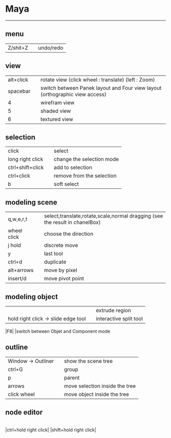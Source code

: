 
# Maya
___

menu
---
||||
|-|-|-
|Z/shit+Z|		|undo/redo


view
----
||||
|-|-|-
|alt+click|			|rotate view (click wheel : translate) (left : Zoom)
|spacebar|			|switch between Panek layout and Four view layout (orthographic view access)
|4| 				|wirefram view
|5|	    			|shaded view
|6|	    			|textured view



selection
----
||||
|-|-|-
|click|				|select
|long right click|		|change the selection mode
|ctrl+shift+click|		|add to selection
|ctrl+click|			|remove from the selection
|b|				|soft select

modeling scene
----
||||
|-|-|-
|q,w,e,r,t|			|select,translate,rotate,scale,normal dragging (see the result in chanelBox)
|wheel click|			|choose the direction
|j hold|			|discrete move
|y|				|last tool
|ctrl+d|			|duplicate
|alt+arrows|			|move by pixel
|insert/d|			|move pivot point


modeling object
----
||||
|-|-|-
||              |extrude region
|hold right click -> slide edge tool|	        |interactive split tool

|F8|						|switch between Objet and Component mode

outline
---
||||
|-|-|-
|Window -> Outliner|				|show the scene tree
|ctrl+G|					|group
|p|						|parent
|arrows|					|move selection inside the tree
|click wheel|					|move object inside the tree


node editor
---
||||
|-|-|-



|ctrl+hold right click|
|shift+hold right click|